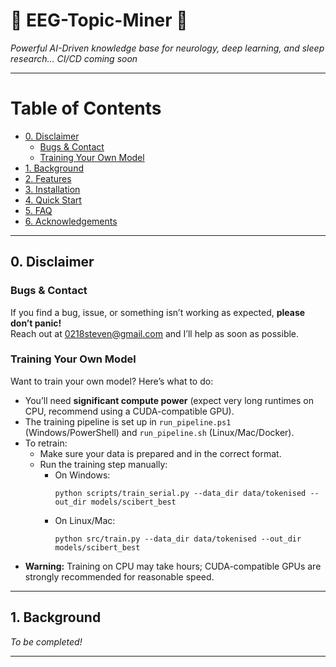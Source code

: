 # 🧠 EEG-Topic-Miner 🧠

*Powerful AI-Driven knowledge base for neurology, deep learning, and sleep research... CI/CD coming soon*

---

# Table of Contents

- [0. Disclaimer](#0-disclaimer)
  - [Bugs & Contact](#bugs--contact)
  - [Training Your Own Model](#training-your-own-model)
- [1. Background](#1-background)
- [2. Features](#2-features)
- [3. Installation](#3-installation)
- [4. Quick Start](#4-quick-start)
- [5. FAQ](#5-faq)
- [6. Acknowledgements](#6-acknowledgements)

---

## 0. Disclaimer

### Bugs & Contact

If you find a bug, issue, or something isn’t working as expected, **please don’t panic!**  
Reach out at [0218steven@gmail.com](mailto:0218steven@gmail.com) and I’ll help as soon as possible.

### Training Your Own Model

Want to train your own model? Here’s what to do:

- You’ll need **significant compute power** (expect very long runtimes on CPU, recommend using a CUDA-compatible GPU).
- The training pipeline is set up in `run_pipeline.ps1` (Windows/PowerShell) and `run_pipeline.sh` (Linux/Mac/Docker).
- To retrain:  
  - Make sure your data is prepared and in the correct format.
  - Run the training step manually:  
    - On Windows:  
      ```
      python scripts/train_serial.py --data_dir data/tokenised --out_dir models/scibert_best
      ```
    - On Linux/Mac:  
      ```
      python src/train.py --data_dir data/tokenised --out_dir models/scibert_best
      ```
- **Warning:** Training on CPU may take hours; CUDA-compatible GPUs are strongly recommended for reasonable speed.

---

## 1. Background

*To be completed!*

---

